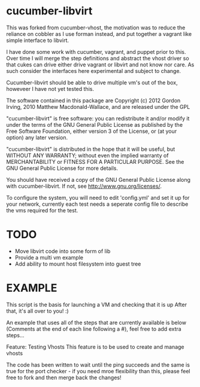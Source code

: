 cucumber-libvirt
==============

This was forked from cucumber-vhost, the motivation was to reduce the reliance on cobbler as I use forman instead, and put together a vagrant like simple interface to libvirt.  

I have done some work with cucumber, vagrant, and puppet prior to this.  Over time I will merge the step definitions and abstract the vhost driver so that cukes can drive either drive vagrant or libvirt and not know nor care.  As such consider the interfaces here experimental and subject to change.  

Cucumber-libvirt should be able to drive multiple vm's out of the box, howeveer I have not yet tested this.

The software contained in this package are Copyright (c) 2012 Gordon Irving, 2010 Matthew Macdonald-Wallace, and are released under the GPL

"cucumber-libvirt" is free software: you can redistribute it and/or modify it under the terms of the GNU General Public License as published by the Free Software Foundation, either version 3 of the License, or (at your option) any later version.

"cucumber-libvirt" is distributed in the hope that it will be useful, but WITHOUT ANY WARRANTY; without even the implied warranty of MERCHANTABILITY or FITNESS FOR A PARTICULAR PURPOSE.  See the GNU General Public License for more details.

You should have received a copy of the GNU General Public License along with cucumber-libvirt.  If not, see http://www.gnu.org/licenses/.

To configure the system, you will need to edit 'config.yml' and set it up for your network, currently each test needs a seperate config file to describe the vms required for the test.

TODO
====
- Move libvirt code into some form of lib
- Provide a multi vm example
- Add ability to mount host filesystem into guest tree



EXAMPLE 
=======

This script is the basis for launching a VM and checking that it is up
After that, it's all over to you! :)

An example that uses all of the steps that are currently available is below (Comments at the end of each line following a #), feel free to add extra steps...

Feature: Testing Vhosts
	This feature is to be used to create and manage vhosts



The code has been written to wait until the ping succeeds and the same is true for the port checker - if you need mroe flexibility than this, please feel free to fork and then merge back the changes!
